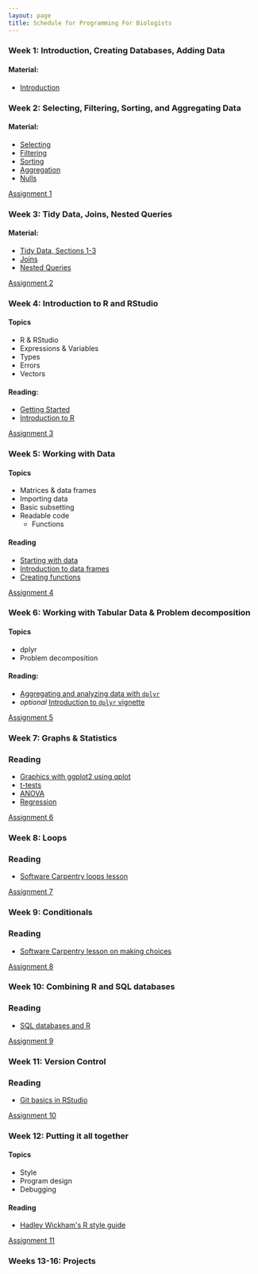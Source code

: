 ```yaml
---
layout: page
title: Schedule for Programming For Biologists
---
```


### Week 1: Introduction, Creating Databases, Adding Data

#### Material:

* [Introduction](http://software-carpentry.org/v4/databases/intro.html)

### Week 2: Selecting, Filtering, Sorting, and Aggregating Data

#### Material:
* [Selecting](http://software-carpentry.org/v4/access/select.html)
* [Filtering](http://software-carpentry.org/v4/access/filter.html)
* [Sorting](http://software-carpentry.org/v4/access/sort.html)
* [Aggregation](http://software-carpentry.org/v4/access/aggregation.html)
* [Nulls](http://software-carpentry.org/v4/access/null.html)

[Assignment 1](/assignments/sql-1)

### Week 3: Tidy Data, Joins, Nested Queries

#### Material:

* [Tidy Data, Sections 1-3](http://vita.had.co.nz/papers/tidy-data.pdf)
* [Joins](http://software-carpentry.org/v4/access/join.html)
* [Nested Queries](http://software-carpentry.org/v4/access/nested.html)

[Assignment 2](/assignments/sql-2)

### Week 4: Introduction to R and RStudio

#### Topics

* R & RStudio
* Expressions & Variables
* Types
* Errors
* Vectors

#### Reading:

* [Getting Started](http://datacarpentry.github.io/R-ecology/00-before-we-start.html)
* [Introduction to R](http://datacarpentry.github.io/R-ecology/01-intro-to-R.html)

[Assignment 3](/assignments/r-1)

### Week 5: Working with Data

#### Topics

* Matrices & data frames
* Importing data
* Basic subsetting
* Readable code
  * Functions

#### Reading

* [Starting with data](http://datacarpentry.github.io/R-ecology/02-starting-with-data.html)
* [Introduction to data frames](http://datacarpentry.github.io/R-ecology/03-data-frames.html)
* [Creating functions](http://swcarpentry.github.io/r-novice-inflammation/02-func-R.html)
<!--TODO: Add reading on subsetting data frames -->

[Assignment 4](/assignments/r-2)

### Week 6: Working with Tabular Data & Problem decomposition

#### Topics

* dplyr
* Problem decomposition

#### Reading:

* [Aggregating and analyzing data with `dplyr`](http://datacarpentry.github.io/R-ecology/04-dplyr.html)
* *optional* [Introduction to `dplyr` vignette](https://cran.rstudio.com/web/packages/dplyr/vignettes/introduction.html)

[Assignment 5](/assignments/r-3)

### Week 7: Graphs & Statistics

### Reading

* [Graphics with ggplot2 using qplot](http://statmethods.net/advgraphs/ggplot2.html)
* [t-tests](http://statmethods.net/stats/ttest.html)
* [ANOVA](http://statmethods.net/stats/anova.html)
* [Regression](http://statmethods.net/stats/regression.html)

[Assignment 6](/assignments/r-4)

### Week 8: Loops

### Reading

* [Software Carpentry loops lesson](http://swcarpentry.github.io/r-novice-inflammation/03-loops-R.html)

[Assignment 7](/assignments/r-5)

### Week 9: Conditionals

### Reading

* [Software Carpentry lesson on making choices](http://swcarpentry.github.io/r-novice-inflammation/04-cond.html)

[Assignment 8](/assignments/r-6)

### Week 10: Combining R and SQL databases

### Reading

* [SQL databases and R](http://datacarpentry.github.io/R-ecology/05-r-and-sql)

[Assignment 9](/assignments/r-7)

### Week 11: Version Control

### Reading

* [Git basics in RStudio](http://nicercode.github.io/git/rstudio.html)

[Assignment 10](/assignments/git-1)

### Week 12: Putting it all together

#### Topics

* Style
* Program design
* Debugging

#### Reading

* [Hadley Wickham's R style guide](http://r-pkgs.had.co.nz/style.html)

[Assignment 11](/assignments/capstone)

### Weeks 13-16: Projects
